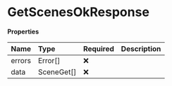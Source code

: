 # GetScenesOkResponse

**Properties**

| Name   | Type       | Required | Description |
| :----- | :--------- | :------- | :---------- |
| errors | Error[]    | ❌       |             |
| data   | SceneGet[] | ❌       |             |

<!-- This file was generated by liblab | https://liblab.com/ -->
